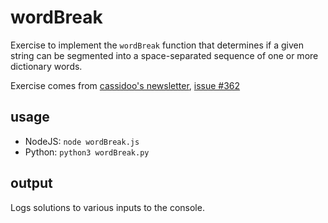 # wordBreak

Exercise to implement the `wordBreak` function that determines if a given string can be segmented into a space-separated sequence of one or more dictionary words.

Exercise comes from [cassidoo's newsletter](https://cassidoo.co/newsletter/), [issue #362](https://buttondown.email/cassidoo/archive/you-are-only-as-beautiful-as-the-many-beautiful/)

## usage
* NodeJS: `node wordBreak.js`
* Python: `python3 wordBreak.py`

## output
Logs solutions to various inputs to the console.
